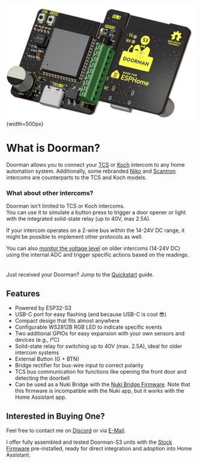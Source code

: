 ![PCB front and back](./images/title_dark.png){width=500px}

# What is Doorman?

Doorman allows you to connect your [TCS](https://www.tcsag.de/) or [Koch](https://www.kochag.ch/) intercom to any home automation system. Additionally, some rebranded [Niko](https://www.niko.eu/) and [Scantron](https://scantron.dk/) intercoms are counterparts to the TCS and Koch models.

### What about other intercoms?
Doorman isn’t limited to TCS or Koch intercoms.\
You can use it to simulate a button press to trigger a door opener or light with the integrated solid-state relay (up to 40V, max 2.5A).

If your intercom operates on a 2-wire bus within the 14-24V DC range, it might be possible to implement other protocols as well.

You can also [monitor the voltage level](firmware/stock-firmware#advanced-examples) on older intercoms (14-24V DC) using the internal ADC and trigger specific actions based on the readings.

<div class="tip custom-block" style="padding-top: 8px">

Just received your Doorman? Jump to the [Quickstart](getting-started) guide.

</div>

## Features

- Powered by ESP32-S3
- USB-C port for easy flashing (and because USB-C is cool 😎)
- Compact design that fits almost anywhere
- Configurable WS2812B RGB LED to indicate specific events
- Two additional GPIOs for easy expansion with your own sensors and devices (e.g., I²C)
- Solid-state relay for switching up to 40V (max. 2.5A), ideal for older intercom systems
- External Button (G + BTN)
- Bridge rectifier for bus-wire input to correct polarity
- TCS bus communication for functions like opening the front door and detecting the doorbell
- Can be used as a Nuki Bridge with the [Nuki Bridge Firmware](firmware/nuki-bridge-firmware). Note that this firmware is incompatible with the Nuki app, but it works with the Home Assistant app.

## Interested in Buying One?

Feel free to contact me on [Discord](https://discord.gg/t2d34dvmBf) or via [E-Mail](mailto:flo@azon.ai?subject=Doorman).

I offer fully assembled and tested Doorman-S3 units with the [Stock Firmware](firmware/stock-firmware) pre-installed, ready for direct integration and adoption into Home Assistant.